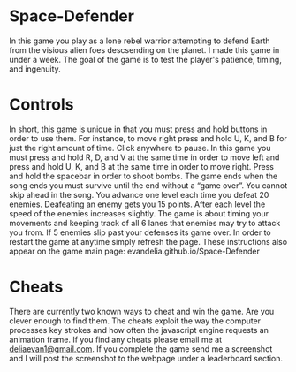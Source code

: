 # Space-Defender
In this game you play as a lone rebel warrior attempting to defend Earth from the visious alien foes descsending on the planet. I made this game in under a week. The goal of the game is to test the player's patience, timing, and ingenuity.
# Controls
In short, this game is unique in that you must press and hold buttons in order to use them. For instance, to move right press and hold U, K, and B for just the right amount of time. Click anywhere to pause. In this game you must press and hold R, D, and V at the same time in order to move left and press and hold U, K, and B at the same time in order to move right. Press and hold the spacebar in order to shoot bombs. The game ends when the song ends you must survive until the end without a “game over”. You cannot skip ahead in the song. You advance one level each time you defeat 20 enemies. Deafeating an enemy gets you 15 points. After each level the speed of the enemies increases slightly. The game is about timing your movements and keeping track of all 6 lanes that enemies may try to attack you from. If 5 enemies slip past your defenses its game over. In order to restart the game at anytime simply refresh the page. These instructions also appear on the game main page: evandelia.github.io/Space-Defender
# Cheats
There are currently two known ways to cheat and win the game. Are you clever enough to find them. The cheats exploit the way the computer processes key strokes and how often the javascript engine requests an animation frame. If you find any cheats please email me at deliaevan1@gmail.com. If you complete the game send me a screenshot and I will post the screenshot to the webpage under a leaderboard section.
